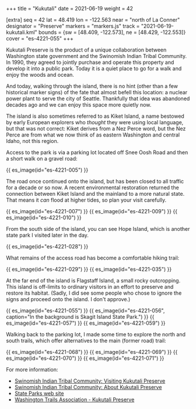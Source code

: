 +++
title = "Kukutali"
date = 2021-06-19
weight = 42

[extra]
seq = 42
lat = 48.419
lon = -122.563
near = "north of La Conner"
designator = "Preserve"
markers = "markers.js"
track = "2021-06-19-kukutali.kml"
bounds = {sw = [48.409, -122.573], ne = [48.429, -122.553]}
cover = "es-4221-055"
+++

Kukutali Preserve is the product of a unique collaboration between Washington state government and the Swinomish Indian Tribal Community. In 1990, they agreed to jointly purchase and operate this property and develop it into a public park. Today it is a quiet place to go for a walk and enjoy the woods and ocean.

<!-- more -->

And today, walking through the island, there is no hint (other than a few historical marker signs) of the fate that almost befell this location: a nuclear power plant to serve the city of Seattle. Thankfully that idea was abandoned decades ago and we can enjoy this space more quietly now.

The island is also sometimes referred to as Kiket Island, a name bestowed by early European explorers who _thought_ they were using local language, but that was not correct: Kiket derives from a Nez Perce word, but the Nez Perce are from what we now think of as eastern Washington and central Idaho, not this region.

Access to the park is via a parking lot located off Snee Oosh Road and then a short walk on a gravel road:

{{ es_image(id="es-4221-005") }}

The road once continued onto the island, but has been closed to all traffic for a decade or so now. A recent environmental restoration returned the connection between Kiket Island and the mainland to a more natural state. That means it _can_ flood at higher tides, so plan your visit carefully.

{{ es_image(id="es-4221-007") }}
{{ es_image(id="es-4221-009") }}
{{ es_image(id="es-4221-010") }}

From the south side of the island, you can see Hope Island, which is another state park I visited later in the day.

{{ es_image(id="es-4221-028") }}

What remains of the access road has become a comfortable hiking trail:

{{ es_image(id="es-4221-029") }}
{{ es_image(id="es-4221-035") }}

At the far end of the island is Flagstaff Island, a small rocky outcropping. This island is off-limits to ordinary visitors in an effort to preserve and restore its habitat. (Sadly, I did see some people who chose to ignore the signs and proceed onto the island. I don't approve.)

{{ es_image(id="es-4221-055") }}
{{ es_image(id="es-4221-056", caption="In the background is Skagit Island State Park.") }}
{{ es_image(id="es-4221-057") }}
{{ es_image(id="es-4221-059") }}

Walking back to the parking lot, I made some time to explore the north and south trails, which offer alternatives to the main (former road) trail:

{{ es_image(id="es-4221-068") }}
{{ es_image(id="es-4221-069") }}
{{ es_image(id="es-4221-070") }}
{{ es_image(id="es-4221-071") }}

For more information:

* [Swinomish Indian Tribal Community: Visiting Kukutali Preserve](https://swinomish-nsn.gov/resources/environmental-protection/visiting-kukutali-preserve.aspx)
* [Swinomish Indian Tribal Community: About Kukutali Preserve](https://swinomish-nsn.gov/resources/environmental-protection/visiting-kukutali-preserve/about-kukutali-preserve.aspx)
* [State Parks web site](https://www.parks.state.wa.us/299/Kukutali-Preserve)
* [Washington Trails Association - Kukutali Preserve](https://www.wta.org/go-hiking/hikes/kukutali-preserve)